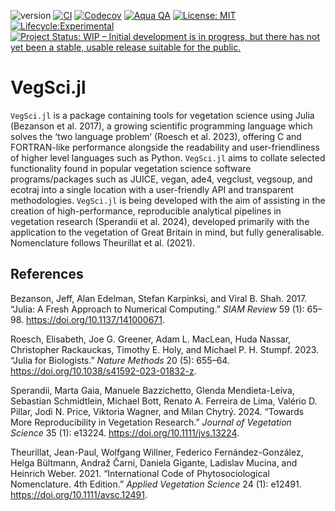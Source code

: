 

![version](https://img.shields.io/badge/version-0.1-blue)
[![CI](https://github.com/ZekeMarshall/VegSci.jl/actions/workflows/ci.yml/badge.svg?branch=main)](https://github.com/ZekeMarshall/VegSci.jl/actions/workflows/ci.yml?query=branch%3Amain)
[![Codecov](https://codecov.io/gh/ZekeMarshall/VegSci.jl/branch/main/graph/badge.svg)](https://codecov.io/gh/ZekeMarshall/VegSci.jl)
[![Aqua
QA](https://raw.githubusercontent.com/JuliaTesting/Aqua.jl/master/badge.svg)](https://github.com/ZekeMarshall/VegSci.jl)
[![License:
MIT](https://img.shields.io/badge/License-MIT-yellow.svg)](https://opensource.org/licenses/MIT)
[![Lifecycle:Experimental](https://img.shields.io/badge/Lifecycle-Experimental-339999.png)]()
[![Project Status: WIP – Initial development is in progress, but there
has not yet been a stable, usable release suitable for the
public.](https://www.repostatus.org/badges/latest/wip.svg)](https://www.repostatus.org/#wip)

# VegSci.jl

`VegSci.jl` is a package containing tools for vegetation science using
Julia (Bezanson et al. 2017), a growing scientific programming language
which solves the ‘two language problem’ (Roesch et al. 2023), offering C
and FORTRAN-like performance alongside the readability and
user-friendliness of higher level languages such as Python. `VegSci.jl`
aims to collate selected functionality found in popular vegetation
science software programs/packages such as JUICE, vegan, ade4, vegclust,
vegsoup, and ecotraj into a single location with a user-friendly API and
transparent methodologies. `VegSci.jl` is being developed with the aim
of assisting in the creation of high-performance, reproducible
analytical pipelines in vegetation research (Sperandii et al. 2024),
developed primarily with the application to the vegetation of Great
Britain in mind, but fully generalisable. Nomenclature follows
Theurillat et al. (2021).

## References

Bezanson, Jeff, Alan Edelman, Stefan Karpinksi, and Viral B. Shah. 2017.
“Julia: A Fresh Approach to Numerical Computing.” *SIAM Review* 59 (1):
65–98. <https://doi.org/10.1137/141000671>.

Roesch, Elisabeth, Joe G. Greener, Adam L. MacLean, Huda Nassar,
Christopher Rackauckas, Timothy E. Holy, and Michael P. H. Stumpf. 2023.
“Julia for Biologists.” *Nature Methods* 20 (5): 655–64.
<https://doi.org/10.1038/s41592-023-01832-z>.

Sperandii, Marta Gaia, Manuele Bazzichetto, Glenda Mendieta-Leiva,
Sebastian Schmidtlein, Michael Bott, Renato A. Ferreira de Lima, Valério
D. Pillar, Jodi N. Price, Viktoria Wagner, and Milan Chytrý. 2024.
“Towards More Reproducibility in Vegetation Research.” *Journal of
Vegetation Science* 35 (1): e13224. <https://doi.org/10.1111/jvs.13224>.

Theurillat, Jean-Paul, Wolfgang Willner, Federico Fernández-González,
Helga Bültmann, Andraž Čarni, Daniela Gigante, Ladislav Mucina, and
Heinrich Weber. 2021. “International Code of Phytosociological
Nomenclature. 4th Edition.” *Applied Vegetation Science* 24 (1): e12491.
<https://doi.org/10.1111/avsc.12491>.

